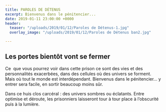 ```yaml
---
title: PAROLES DE DÉTENUS
excerpt: Bienvenus dans le pénitencier...
date: 2019-01-11 23:00:00 +0000
header:
  teaser: "/uploads/2019/01/12/Paroles de Détenus-1.jpg"
  overlay_image: "/uploads/2019/01/12/Paroles de Détenus ban2.jpg"

---
```

## Les portes bientôt vont se fermer

Ce  que vous pourrez voir dans cette prison ce sont des vies et des personnalités exacerbées, dans des cellules où des univers se forment. Mais où tout le monde est interdépendant. Bienvenus dans le pénitencier... y entrer sera facile, en sortir beaucoup moins sûr.

Dans ce huis clos carcéral : des univers sombres ou éclatants. Entre optimise et déroute, les prisonniers laisseront tour à tour place à l’obscurité puis à la lumière.